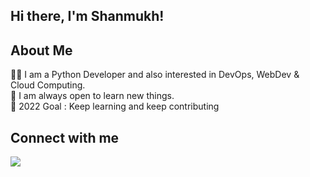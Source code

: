 ## Hi there, I'm Shanmukh!

## About Me

👨‍💻 I am a Python Developer and also interested in DevOps, WebDev & Cloud Computing.
<br>
🤗 I am always open to learn new things.
<br>
🎯 2022 Goal : Keep learning and keep contributing
<br>
<!---
<p align="center">
<img width="49%" src="https://github-readme-stats.vercel.app/api?username=vnshanmukh&show_icons=true&theme=gotham&&count_private=true" />
<img width="49%" src="https://github-readme-streak-stats.herokuapp.com/?user=vnshanmukh&theme=gotham&date_format=M%20j%5B%2C%20Y%5D" />
</p>
--->

## Connect with me 
<a href="https://www.linkedin.com/in/venkata-naga-shanmukh-chava-b568b718b/"><img src="https://img.shields.io/badge/linkedin-%230077B5.svg?style=for-the-badge&logo=linkedin&logoColor=white"></img></a>
